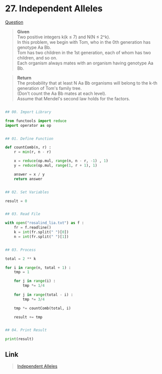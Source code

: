 # 27. Independent Alleles

[Question](http://rosalind.info/problems/lia/)


> **Given**    
> Two positive integers k(k ≤ 7) and N(N ≤ 2^k).   
In this problem, we begin with Tom, who in the 0th generation has genotype Aa Bb.   
Tom has two children in the 1st generation, each of whom has two children, and so on.  
Each organism always mates with an organism having genotype Aa Bb.

> **Return**    
> The probability that at least N Aa Bb organisms will belong to the k-th generation of Tom's family tree.  
(Don't count the Aa Bb mates at each level).   
Assume that Mendel's second law holds for the factors.
 
```python

## 00. Import Library

from functools import reduce
import operator as op


## 01. Define Function

def countComb(n, r) :
	r = min(r, n - r) 

	x = reduce(op.mul, range(n, n - r, -1) , 1)
	y = reduce(op.mul, range(1, r + 1), 1)

	answer = x / y
	return answer


## 02. Set Variables

result = 0


## 03. Read File

with open("rosalind_lia.txt") as f :
	fr = f.readline()
	k = int(fr.split(" ")[0])
	n = int(fr.split(" ")[1])


## 03. Process

total = 2 ** k

for i in range(n, total + 1) :
	tmp = 1

	for j in range(i) :
		tmp *= 1/4
	
	for j in range(total - i) :
		tmp *= 3/4

	tmp *= countComb(total, i)

	result += tmp


## 04. Print Result

print(result)
```


## Link

> [Independent Alleles](http://rosalind.info/problems/lia/)
